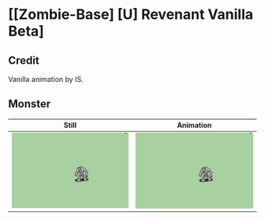 # [\[Zombie-Base\] \[U\] Revenant Vanilla Beta]

## Credit

Vanilla animation by IS.

## Monster

| Still | Animation |
| :---: | :-------: |
| ![Monster still](./Monster_000.png) | ![Monster animation](./Monster.gif) |
